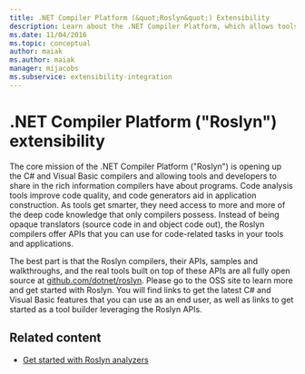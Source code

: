 ```yaml
---
title: .NET Compiler Platform (&quot;Roslyn&quot;) Extensibility
description: Learn about the .NET Compiler Platform, which allows tools and developers to share in the rich information compilers have about programs.
ms.date: 11/04/2016
ms.topic: conceptual
author: maiak
ms.author: maiak
manager: mijacobs
ms.subservice: extensibility-integration
---
```

# .NET Compiler Platform (&quot;Roslyn&quot;) extensibility

The core mission of the .NET Compiler Platform ("Roslyn") is opening up the C# and Visual Basic compilers and allowing tools and developers to share in the rich information compilers have about programs. Code analysis tools improve code quality, and code generators aid in application construction. As tools get smarter, they need access to more and more of the deep code knowledge that only compilers possess. Instead of being opaque translators (source code in and object code out), the Roslyn compilers offer APIs that you can use for code-related tasks in your tools and applications.

 The best part is that the Roslyn compilers, their APIs, samples and walkthroughs, and the real tools built on top of these APIs are all fully open source at [github.com/dotnet/roslyn](https://github.com/dotnet/Roslyn). Please go to the OSS site to learn more and get started with Roslyn. You will find links to get the latest C# and Visual Basic features that you can use as an end user, as well as links to get started as a tool builder leveraging the Roslyn APIs.

## Related content
- [Get started with Roslyn analyzers](../extensibility/getting-started-with-roslyn-analyzers.md)
